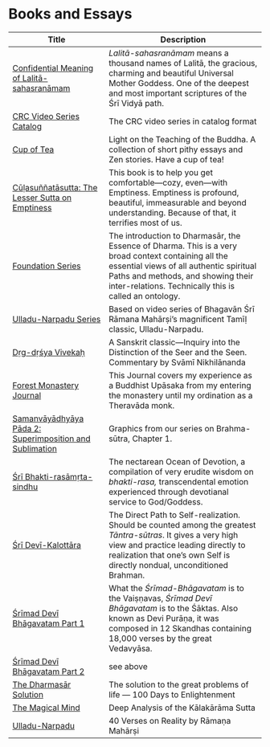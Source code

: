 # Books and Essays

| Title | Description |
| --- | --- |
| [Confidential Meaning of Lalitā-sahasranāmam](https://drive.google.com/file/d/19exLk8-T5YZWEGbG4Zi6NDqYa4we2YmB/view?usp=share_link) | *Lalitā-sahasranāmam* means a thousand names of Lalitā, the gracious, charming and beautiful Universal Mother Goddess. One of the deepest and most important scriptures of the Śrī Vidyā path. |
| [CRC Video Series Catalog](https://drive.google.com/file/d/1EZFqp9G893-LMYSm-ucUt3CylMTbfLV2/view?usp=share_link) | The CRC video series in catalog format |
| [Cup of Tea](https://drive.google.com/file/d/1RmDW6Yv3tyI1fTFhW3w2qquiMjc1rAbY/view?usp=share_link) | Light on the Teaching of the Buddha. A collection of short pithy essays and Zen stories. Have a cup of tea! |
| [Cūḷasuññatāsutta: The Lesser Sutta on Emptiness](https://drive.google.com/file/d/1ag5Ixrh-mzne9PUhrvUwjcQ9VLDYp7jD/view?usp=share_link) | This book is to help you get comfortable—cozy, even—with Emptiness. Emptiness is profound, beautiful, immeasurable and beyond understanding. Because of that, it terrifies most of us. |
| [Foundation Series](https://drive.google.com/file/d/16ZXNYGrf5JfKNWqeQNvOGFJbpx8UAC1X/view?usp=share_link) | The introduction to Dharmasār, the Essence of Dharma. This is a very broad context containing all the essential views of all authentic spiritual Paths and methods, and showing their inter-relations. Technically this is called an ontology. |
| [Ulladu-Narpadu Series](https://drive.google.com/file/d/1-mbt2Tc3NhkHiV-p6RqDjVIZZ-fqyQFY/view?usp=share_link) | Based on video series of Bhagavān Śrī Rāmana Mahārṣi’s magnificent Tamīḷ classic, Ulladu-Narpadu. |
| [Dṛg-dṛśya Vivekaḥ](https://drive.google.com/file/d/1rXqCIyysP866EJ1WMzcE8YDs2kkWfyYQ/view?usp=share_link) | A Sanskrit classic—Inquiry into the Distinction of the Seer and the Seen. Commentary by Svāmī Nikhilānanda |
| [Forest Monastery Journal](https://drive.google.com/file/d/1G5n8Xt8CLmqyuqFTH7Kf0p7q2Amy4_Q0/view?usp=share_link) | This Journal covers my experience as a Buddhist Upāsaka from my entering the monastery until my ordination as a Theravāda monk. |
| [Samanvāyādhyāya Pāda 2: Superimposition and Sublimation](https://drive.google.com/file/d/1Ied97vORRGZAlZjRUneHX4toUwWb7KQa/view?usp=share_link) | Graphics from our series on Brahma-sūtra, Chapter 1. |
| [Śrī Bhakti-rasāmṛta-sindhu](https://drive.google.com/file/d/1n8xDexWymmN98srcAU0Vy9kaTeEG0yVB/view?usp=share_link) | The nectarean Ocean of Devotion, a compilation of very erudite wisdom on *bhakti-rasa,* transcendental emotion experienced through devotianal service to God/Goddess. |
| [Śrī Devī-Kalottāra](https://drive.google.com/file/d/1xC0Xzqbz1xZ2jVvckTH0zhmaeBnldEl3/view?usp=share_link) | The Direct Path to Self-realization. Should be counted among the greatest *Tāntra-sūtras*. It gives a very high view and practice leading directly to realization that one’s own Self is directly nondual, unconditioned Brahman. |
| [Śrīmad Devī Bhāgavatam Part 1](https://drive.google.com/file/d/1vLvS7HkvXgyn_aEiDzCEoKTEWj6vXeSt/view?usp=share_link) | What the *Śrīmad-Bhāgavatam* is to the Vaiṣṇavas, *Śrīmad Devī Bhāgavatam* is to the Śāktas. Also known as Devi Purāṇa, it was composed in 12 Skandhas containing 18,000 verses by the great Vedavyāsa. |
| [Śrīmad Devī Bhāgavatam Part 2](https://drive.google.com/file/d/1Bk5X62J4hVKFcSGDOIYJvSp_-XjDvXzi/view?usp=share_link) | see above |
| [The Dharmasār Solution](https://drive.google.com/file/d/1A8Nxuz-1CvMETc8eI3QIe4baZJY8zC5g/view?usp=share_link) | The solution to the great problems of life — 100 Days to Enlightenment |
| [The Magical Mind](https://drive.google.com/file/d/1Q2Tooph1plWsREbknLyEkU4MWm4xInz1/view?usp=share_link) | Deep Analysis of the Kālakārāma Sutta |
| [Ulladu-Narpadu](https://drive.google.com/file/d/10-ZShF31MPvzXz65HenRScmFTYGSUA5H/view?usp=share_link) | 40 Verses on Reality by Rāmaṇa Mahārṣi |
